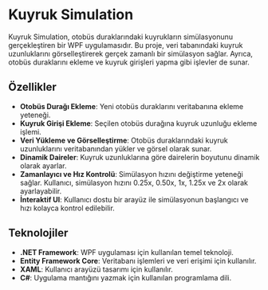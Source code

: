 # Kuyruk Simulation

Kuyruk Simulation, otobüs duraklarındaki kuyrukların simülasyonunu gerçekleştiren bir WPF uygulamasıdır. Bu proje, veri tabanındaki kuyruk uzunluklarını görselleştirerek gerçek zamanlı bir simülasyon sağlar. Ayrıca, otobüs duraklarını ekleme ve kuyruk girişleri yapma gibi işlevler de sunar.

## Özellikler

- **Otobüs Durağı Ekleme**: Yeni otobüs duraklarını veritabanına ekleme yeteneği.
- **Kuyruk Girişi Ekleme**: Seçilen otobüs durağına kuyruk uzunluğu ekleme işlemi.
- **Veri Yükleme ve Görselleştirme**: Otobüs duraklarındaki kuyruk uzunluklarını veritabanından yükler ve görsel olarak sunar.
- **Dinamik Daireler**: Kuyruk uzunluklarına göre dairelerin boyutunu dinamik olarak ayarlar.
- **Zamanlayıcı ve Hız Kontrolü**: Simülasyon hızını değiştirme yeteneği sağlar. Kullanıcı, simülasyon hızını 0.25x, 0.50x, 1x, 1.25x ve 2x olarak ayarlayabilir.
- **İnteraktif UI**: Kullanıcı dostu bir arayüz ile simülasyonun başlangıcı ve hızı kolayca kontrol edilebilir.

## Teknolojiler

- **.NET Framework**: WPF uygulaması için kullanılan temel teknoloji.
- **Entity Framework Core**: Veritabanı işlemleri ve veri erişimi için kullanılır.
- **XAML**: Kullanıcı arayüzü tasarımı için kullanılır.
- **C#**: Uygulama mantığını yazmak için kullanılan programlama dili.


